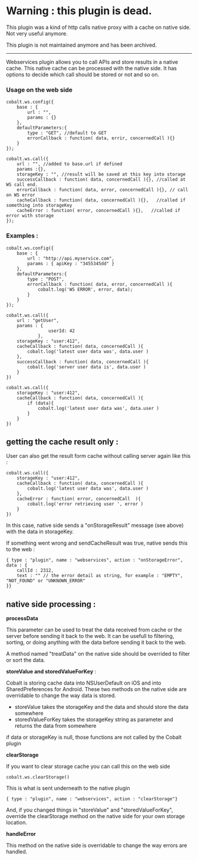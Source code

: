 # Warning : this plugin is dead.

This plugin was a kind of http calls native proxy with a cache on native side. Not very useful anymore.

This plugin is not maintained anymore and has been archived.



---


Webservices plugin allows you to call APIs and store results in a native cache. This native cache can be processed with the native side. It has options to decide which call should be stored or not and so on.


### Usage on the web side

	cobalt.ws.config({
		base : {
			url : "", 
			params : {}
		},
		defaultParameters:{
			type : "GET", //default to GET
			errorCallback : function( data, errir, concernedCall ){}
		}
	});
	
	cobalt.ws.call({
		url : "", //added to base.url if defined
		params :{},
		storageKey : "", //result will be saved at this key into storage
		successCallback : function( data, concernedCall ){}, //called at WS call end. 
		errorCallback : function( data, error, concernedCall ){}, // call on WS error
		cacheCallback : function( data, concernedCall ){},   //called if something into storageKey
		cacheError : function( error, concernedCall ){},   //called if error with storage
	});


### Examples :

	cobalt.ws.config({
		base : {
			url : "http://api.myservice.com",
			params : { apiKey : "3455345dd" }
		},
		defaultParameters:{
			type : "POST",
			errorCallback : function( data, error, concernedCall ){
				cobalt.log('WS ERROR', error, data);
			}
		}
	});

	cobalt.ws.call({
		url : "getUser",
		params : {
                    userId: 42
                },
		storageKey : "user:412",
		cacheCallback : function( data, concernedCall ){
			cobalt.log('latest user data was', data.user )	
		},
		successCallback : function( data, concernedCall ){
			cobalt.log('server user data is', data.user )
		}
	})
	
	cobalt.ws.call({
		storageKey : "user:412",
		cacheCallback : function( data, concernedCall ){
			if (data){
				cobalt.log('latest user data was', data.user )	
			}
		}
	})

<!-- 
#### How it works

When **cobalt.ws.call** is called on JS side, JS sends this to native :
	
	{ type : "plugin", name : "webservices", action : "call", data : {
		url : ""
		params : {},
		headers : {},
		type : "GET",
		saveToStorage : true/false,
		sendCacheResult : true/false,
		storageKey : "", //optionnal
		processData : {} //optionnal
	}, callback : 412 }
	
As soon as request comes, native calls the callback with a generated callId
	
	cobalt.sendCallback(callback, { callId : 2312 })
	
When WS server answers, native sends this to web
	
	{ type : "plugin", name : "webservices", action : "onWSResult", data : {
		callId : 2312, //previously generated callId
		data : {} // the data that was given by the server
		text : "" // the server response as text if JSON parse of the response failed
		statusCode : 401 //the status code sent by the server
	}}
	

If error occurs, native sends this to web
	
	{ type : "plugin", name : "webservices", action : "onWSError", data : {
		callId : 2312, //previously generated callId
		data : {}, // the data that was given by the server,
		text : "", // the server response as text if JSON parse of the response failed,
		statusCode : 401 //the status code sent by the server
	}}

If saveToStorage was true, native store the result with the storageKey
If already something in storageKey and sendCacheResult was true, native sends this to the web
	
	{ type : "plugin", name : "webservices", action : "onStorageResult", data : {
		callId : 2312,
		data : {} // the data that was in storageKey,
		text : "" // the text that was in storageKey if not JSON
	}}


-->
	

## getting the cache result only :

User can also get the result form cache without calling server again like this :

	cobalt.ws.call({
		storageKey : "user:412",
		cacheCallback : function( data, concernedCall ){
			cobalt.log('latest user data was', data.user )	
		},
		cacheError : function( error, concernedCall  ){
			cobalt.log('error retrieving user ', error )	
		}
	})

In this case, native side sends a "onStorageResult" message (see above) with the data in storageKey. 

If something went wrong and sendCacheResult was true, native sends this to the web :

	{ type : "plugin", name : "webservices", action : "onStorageError", data : {
		callId : 2312,
		text : "" // the error detail as string, for example : "EMPTY", "NOT_FOUND" or "UNKNOWN_ERROR"
	}}



## native side processing :

**processData**

This parameter can be used to treat the data received from cache or the server before sending it back to the web.
It can be usefull to filtering, sorting, or doing anything with the data before sending it back to the web.

A method named "treatData" on the native side should be overrided to filter or sort the data.


**storeValue and storedValueForKey** :

Cobalt is storing cache data into NSUserDefault on iOS and into SharedPreferences for Android. 
These two methods on the native side are overridable to change the way data is stored.

* storeValue takes the storageKey and the data and should store the data somewhere
* storedValueForKey takes the storageKey string as parameter and returns the data from somewhere

if data or storageKey is null, those functions are not called by the Cobalt plugin

**clearStorage** 

If you want to clear storage cache you can call this on the web side

    cobalt.ws.clearStorage()

This is what is sent underneath to the native plugin

    { type : "plugin", name : "webservices", action : "clearStorage"}

And, if you changed things in "storeValue" and "storedValueForKey", override the clearStorage method on the native side for your own storage location.

**handleError**

This method on the native side is overridable to change the way errors are handled.







